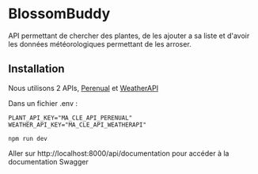 # BlossomBuddy

API permettant de chercher des plantes, de les ajouter a sa liste et d'avoir les données météorologiques permettant de les arroser.

## Installation 

Nous utilisons 2 APIs, [Perenual](https://perenual.com/) et [WeatherAPI](https://www.weatherapi.com/my/)

Dans un fichier .env :

```
PLANT_API_KEY="MA_CLE_API_PERENUAL"
WEATHER_API_KEY="MA_CLE_API_WEATHERAPI"
```



```
npm run dev
```

Aller sur http://localhost:8000/api/documentation pour accéder à la documentation Swagger